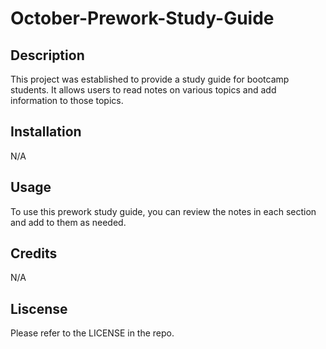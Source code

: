 # October-Prework-Study-Guide

## Description
This project was established to provide a study guide for bootcamp students. It allows users to read notes on various topics and add information to those topics.

## Installation
N/A

## Usage
To use this prework study guide, you can review the notes in each section and add to them as needed.

## Credits
N/A

## Liscense
Please refer to the LICENSE in the repo.
